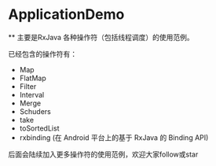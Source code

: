 # ApplicationDemo

** 主要是RxJava 各种操作符（包括线程调度）的使用范例。

已经包含的操作符有：
- Map
- FlatMap
- Filter
- Interval
- Merge
- Schuders
- take
- toSortedList
- rxbinding (在 Android 平台上的基于 RxJava 的 Binding API)

后面会陆续加入更多操作符的使用范例，欢迎大家follow或star

